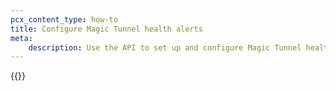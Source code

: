 ```yaml
---
pcx_content_type: how-to
title: Configure Magic Tunnel health alerts
meta:
    description: Use the API to set up and configure Magic Tunnel health alerts
---
```


{{<render file="magic-tunnel-health-alerts/_magic-tunnel-health-alerts.md" withParameters="Magic WAN;;/magic-wan/reference/magic-tunnels/;;/magic-wan/analytics/network-analytics/;;/magic-wan/reference/tunnel-health-checks/" >}}